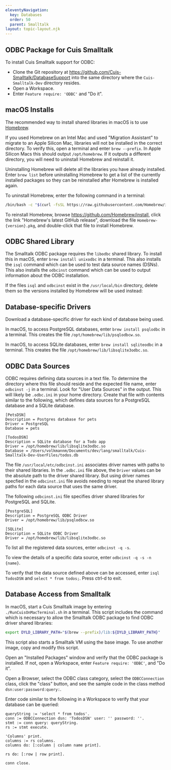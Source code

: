 ```yaml
---
eleventyNavigation:
  key: Databases
  order: 50
  parent: Smalltalk
layout: topic-layout.njk
---
```


## ODBC Package for Cuis Smalltalk

To install Cuis Smalltalk support for ODBC:

- Clone the Git repository at https://github.com/Cuis-Smalltalk/DatabaseSupport
  into the same directory where the `Cuis-Smalltalk-Dev` directory resides.
- Open a Workspace.
- Enter `Feature require: 'ODBC'` and "Do it".

## macOS Installs

The recommended way to install shared libraries in macOS is to
use <a href="https://brew.sh" target="_blank">Homebrew</a>.

If you used Homebrew on an Intel Mac and
used "Migration Assistant" to migrate to an Apple Silicon Mac,
libraries will not be installed in the correct directory.
To verify this, open a terminal and enter `brew --prefix`.
In Apple Silicon Macs this should output `/opt/homebrew`.
If it outputs a different directory, you will need to
uninstall Homebrew and reinstall it.

Uninstalling Homebrew will delete all the libraries you have already installed.
Enter `brew list` before uninstalling Homebrew
to get a list of the currently installed packages
so they can be reinstalled after Homebrew is installed again.

To uninstall Homebrew, enter the following command in a terminal:

```bash
/bin/bash -c "$(curl -fsSL https://raw.githubusercontent.com/Homebrew/install/HEAD/uninstall.sh)"
```

To reinstall Homebrew, browse https://github.com/Homebrew/install,
click the link "Homebrew's latest GitHub release",
download the file `Homebrew-{version}.pkg`,
and double-click that file to install Homebrew.

## ODBC Shared Library

The Smalltalk ODBC package requires the `libodbc` shared library.
To install this in macOS, enter `brew install unixodbc` in a terminal.
This also installs the `isql` command
which can be used to test data source names (DSNs).
This also installs the `odbcinst` command
which can be used to output information about the ODBC installation.

If the files `isql` and `odbcinst` exist in the `/usr/local/bin` directory,
delete them so the versions installed by Homebrew will be used instead:

## Database-specific Drivers

Download a database-specific driver for each kind of database being used.

In macOS, to access PostgreSQL databases,
enter `brew install psqlodbc` in a terminal.
This creates the file `/opt/homebrew/lib/psqlodbcw.so`.

In macOS, to access SQLite databases,
enter `brew install sqliteodbc` in a terminal.
This creates the file `/opt/homebrew/lib/libsqlite3odbc.so`.

## ODBC Data Sources

ODBC requires defining data sources in a text file.
To determine the directory where this file should reside
and the expected file name, enter `odbcinst -j` in a terminal.
Look for "User Data Sources" in the output.
This will likely be `.odbc.ini` in your home directory.
Create that file with contents similar to the following,
which defines data sources for a PostgreSQL database and a SQLite database.

```text
[PetsDSN]
Description = Postgres database for pets
Driver = PostgreSQL
Database = pets

[TodosDSN]
Description = SQLite database for a Todo app
Driver = /opt/homebrew/lib/libsqlite3odbc.so
Database = /Users/volkmannm/Documents/dev/lang/smalltalk/Cuis-Smalltalk-Dev-UserFiles/todos.db
```

The file `/usr/local/etc/odbcinst.ini` associates driver names
with paths to their shared libraries.
In the `.odbc.ini` file above, the `Driver` values
can be the absolute path to the driver shared library.
But using driver names specfied in the `odbcinst.ini` file
avoids needing to repeat the shared library paths
for each data source that uses the same driver.

The following `odbcinst.ini` file specifies driver shared libraries
for PostgreSQL and SQLite.

```text
[PostgreSQL]
Description = PostgreSQL ODBC Driver
Driver = /opt/homebrew/lib/psqlodbcw.so

[SQLite]
Description = SQLite ODBC Driver
Driver = /opt/homebrew/lib/libsqlite3odbc.so
```

To list all the registered data sources, enter `odbcinst -q -s`.

To view the details of a specific data source,
enter `odbcinst -q -s -n {name}`.

To verify that the data source defined above can be accessed,
enter `isql TodosDSN` and `select * from todos;`.
Press ctrl-d to exit.

## Database Access from Smalltalk

In macOS, start a Cuis Smalltalk image by entering
`./RunCuisOnMacTerminal.sh` in a terminal.
This script includes the command which is necessary to allow
the Smalltalk ODBC package to find ODBC driver shared libraries:

```bash
export DYLD_LIBRARY_PATH="$(brew --prefix)/lib:${DYLD_LIBRARY_PATH}"
```

This script also starts a Smalltalk VM using the base image.
To use another image, copy and modify this script.

Open an "Installed Packages" window and
verify that the ODBC package is installed.
If not, open a Workspace, enter `Feature require: 'ODBC'`, and "Do it".

Open a Browser, select the ODBC class category,
select the `ODBCConnection` class, click the "class" button,
and see the sample code in the class method `dsn:user:password:query:`.

Enter code similar to the following in a Workspace
to verify that your database can be queried:

```smalltalk
queryString := 'select * from todos'.
conn := ODBCConnection dsn: 'TodosDSN' user: '' password: ''.
stmt := conn query: queryString.
rs := stmt execute.

'Columns' print.
columns := rs columns.
columns do: [:column | column name print].

rs do: [:row | row print].

conn close.
```

